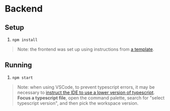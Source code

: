 # Backend

## Setup

1. `npm install`

> Note: the frontend was set up using instructions from [a template](https://www.electronforge.io/guides/framework-integration/react-with-typescript).

## Running

1. `npm start`

> Note: when using VSCode, to prevent typescript errors, it may be necessary to [instruct the IDE to use a lower version of typescript](https://stackoverflow.com/questions/50432556/cannot-use-jsx-unless-the-jsx-flag-is-provided). **Focus a typescript file**, open the command palette, search for "select typescript version", and then pick the workspace version.
